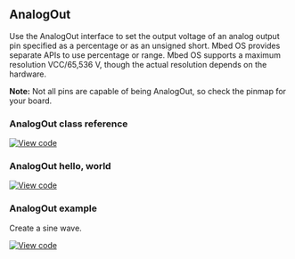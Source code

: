 ## AnalogOut

Use the AnalogOut interface to set the output voltage of an analog output pin specified as a percentage or as an unsigned short. Mbed OS provides separate APIs to use percentage or range. Mbed OS supports a maximum resolution VCC/65,536 V, though the actual resolution depends on the hardware.

<span class="notes">**Note:** Not all pins are capable of being AnalogOut, so check the pinmap for your board.</span>

### AnalogOut class reference

[![View code](https://www.mbed.com/embed/?type=library)](http://os.mbed.com/docs/v5.9/mbed-os-api-doxy/classmbed_1_1_analog_out.html)

### AnalogOut hello, world

[![View code](https://www.mbed.com/embed/?url=https://os.mbed.com/teams/mbed_example/code/AnalogOut_HelloWorld/)](https://os.mbed.com/teams/mbed_example/code/AnalogOut_HelloWorld/file/a32148e02ecf/main.cpp)

### AnalogOut example

Create a sine wave.

[![View code](https://www.mbed.com/embed/?url=https://os.mbed.com/teams/mbed_example/code/AnalogOut_ex_1/)](https://os.mbed.com/teams/mbed_example/code/AnalogOut_ex_1/file/066510b55650/main.cpp)
